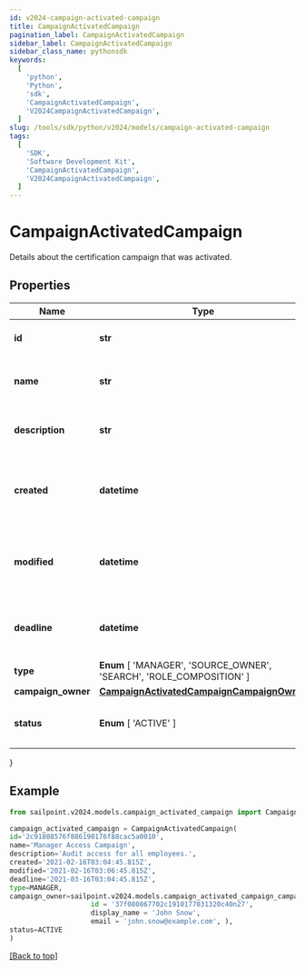 ```yaml
---
id: v2024-campaign-activated-campaign
title: CampaignActivatedCampaign
pagination_label: CampaignActivatedCampaign
sidebar_label: CampaignActivatedCampaign
sidebar_class_name: pythonsdk
keywords:
  [
    'python',
    'Python',
    'sdk',
    'CampaignActivatedCampaign',
    'V2024CampaignActivatedCampaign',
  ]
slug: /tools/sdk/python/v2024/models/campaign-activated-campaign
tags:
  [
    'SDK',
    'Software Development Kit',
    'CampaignActivatedCampaign',
    'V2024CampaignActivatedCampaign',
  ]
---
```


# CampaignActivatedCampaign

Details about the certification campaign that was activated.

## Properties

| Name | Type | Description | Notes |
| --- | --- | --- | --- |
| **id** | **str** | Unique ID for the campaign. | [required] |
| **name** | **str** | The human friendly name of the campaign. | [required] |
| **description** | **str** | Extended description of the campaign. | [required] |
| **created** | **datetime** | The date and time the campaign was created. | [required] |
| **modified** | **datetime** | The date and time the campaign was last modified. | [optional] |
| **deadline** | **datetime** | The date and time the campaign is due. | [required] |
| **type** | **Enum** [ 'MANAGER', 'SOURCE_OWNER', 'SEARCH', 'ROLE_COMPOSITION' ] | The type of campaign. | [required] |
| **campaign_owner** | [**CampaignActivatedCampaignCampaignOwner**](campaign-activated-campaign-campaign-owner) |  | [required] |
| **status** | **Enum** [ 'ACTIVE' ] | The current status of the campaign. | [required] |

}

## Example

```python
from sailpoint.v2024.models.campaign_activated_campaign import CampaignActivatedCampaign

campaign_activated_campaign = CampaignActivatedCampaign(
id='2c91808576f886190176f88cac5a0010',
name='Manager Access Campaign',
description='Audit access for all employees.',
created='2021-02-16T03:04:45.815Z',
modified='2021-02-16T03:06:45.815Z',
deadline='2021-03-16T03:04:45.815Z',
type=MANAGER,
campaign_owner=sailpoint.v2024.models.campaign_activated_campaign_campaign_owner.CampaignActivated_campaign_campaignOwner(
                    id = '37f080867702c1910177031320c40n27',
                    display_name = 'John Snow',
                    email = 'john.snow@example.com', ),
status=ACTIVE
)

```

[[Back to top]](#)

